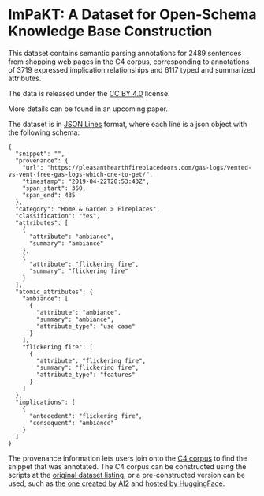 # ImPaKT: A Dataset for Open-Schema Knowledge Base Construction

This dataset contains semantic parsing annotations for 2489 sentences from
shopping web pages in the C4 corpus, corresponding to annotations of 3719
expressed implication relationships and 6117 typed and summarized attributes.

The data is released under the
[CC BY 4.0](https://creativecommons.org/licenses/by/4.0/) license.

More details can be found in an upcoming paper.

The dataset is in [JSON Lines](https://jsonlines.org/) format, where each line
is a json object with the following schema:

```
{
  "snippet": "",
  "provenance": {
    "url": "https://pleasanthearthfireplacedoors.com/gas-logs/vented-vs-vent-free-gas-logs-which-one-to-get/",
    "timestamp": "2019-04-22T20:53:43Z",
    "span_start": 360,
    "span_end": 435
  },
  "category": "Home & Garden > Fireplaces",
  "classification": "Yes",
  "attributes": [
    {
      "attribute": "ambiance",
      "summary": "ambiance"
    },
    {
      "attribute": "flickering fire",
      "summary": "flickering fire"
    }
  ],
  "atomic_attributes": {
    "ambiance": [
      {
        "attribute": "ambiance",
        "summary": "ambiance",
        "attribute_type": "use case"
      }
    ],
    "flickering fire": [
      {
        "attribute": "flickering fire",
        "summary": "flickering fire",
        "attribute_type": "features"
      }
    ]
  },
  "implications": [
    {
      "antecedent": "flickering fire",
      "consequent": "ambiance"
    }
  ]
}
```

The provenance information lets users join onto the
[C4 corpus](https://www.tensorflow.org/datasets/catalog/c4) to find the snippet
that was annotated. The C4 corpus can be constructed using the scripts at the
[original dataset listing](https://www.tensorflow.org/datasets/catalog/c4), or a
pre-constructed version can be used, such as
[the one created by AI2](https://github.com/allenai/allennlp/discussions/5056)
and
[hosted by HuggingFace](https://huggingface.co/datasets/allenai/c4/tree/main).
